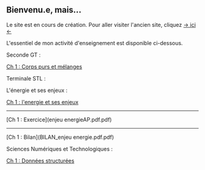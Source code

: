 ## Bienvenu.e, mais...

Le site est en cours de création. Pour aller visiter l'ancien site, cliquez [-> ici <-](https://sites.google.com/view/cyril-sturtz/accueil?authuser=0)

L'essentiel de mon activité d'enseignement est disponible ci-dessous.

Seconde GT :

[Ch 1 : Corps purs et mélanges](Ch1_CPM.pdf.pdf)

Terminale STL :

L'énergie et ses enjeux :

[Ch 1 : l'energie et ses enjeux](enjeu_energie.pdf.pdf)

---

[Ch 1 : Exercice](enjeu energieAP.pdf.pdf)

---

[Ch 1 : Bilan](BILAN_enjeu energie.pdf.pdf)


Sciences Numériques et Technologiques :

[Ch 1 : Données structurées](Ch1_donnees.pdf.pdf)
